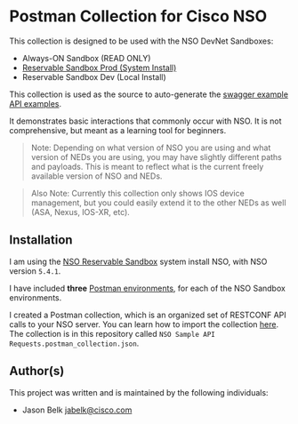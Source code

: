 # Postman Collection for Cisco NSO

This collection is designed to be used with the NSO DevNet Sandboxes:

- Always-ON Sandbox (READ ONLY)
- [Reservable Sandbox Prod (System Install)](https://devnetsandbox.cisco.com/RM/Diagram/Index/43964e62-a13c-4929-bde7-a2f68ad6b27c?diagramType=Topology)
- Reservable Sandbox Dev (Local Install)

This collection is used as the source to auto-generate the [swagger example API examples](https://developer.cisco.com/docs/nso/#!cisco-nso-swagger-api-docs). 

It demonstrates basic interactions that commonly occur with NSO. It is not comprehensive, but meant as a learning tool for beginners. 

> Note: Depending on what version of NSO you are using and what version of NEDs you are using, you may have slightly different paths and payloads. This is meant to reflect what is the current freely available version of NSO and NEDs. 

> Also Note: Currently this collection only shows IOS device management, but you could easily extend it to the other NEDs as well (ASA, Nexus, IOS-XR, etc). 

## Installation

I am using the [NSO Reservable Sandbox](https://blogs.cisco.com/developer/nso-learning-lab-and-sandbox) system install NSO, with NSO version `5.4.1`. 

I have included **three** [Postman environments](https://learning.postman.com/docs/sending-requests/managing-environments/), for each of the NSO Sandbox environments. 

I created a Postman collection, which is an organized set of RESTCONF API calls to your NSO server. You can learn how to import the collection [here](https://learning.getpostman.com/docs/postman/collections/data_formats/#importing-postman-data). The collection is in this repository called `NSO Sample API Requests.postman_collection.json`. 



## Author(s)

This project was written and is maintained by the following individuals:

* Jason Belk <jabelk@cisco.com>

